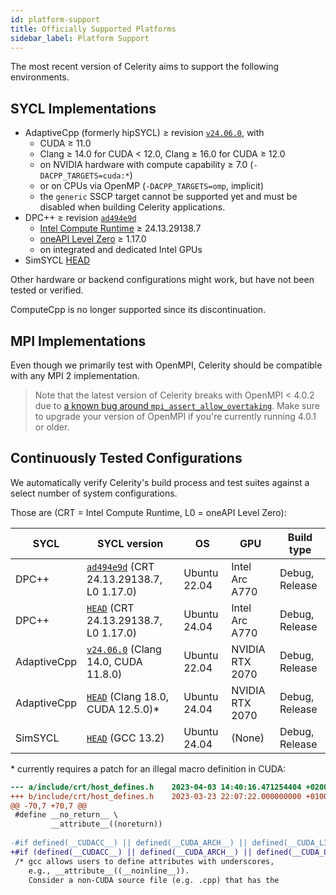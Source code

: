 ```yaml
---
id: platform-support
title: Officially Supported Platforms
sidebar_label: Platform Support
---
```


The most recent version of Celerity aims to support the following environments.

## SYCL Implementations

* AdaptiveCpp (formerly hipSYCL) ≥ revision [`v24.06.0`](https://github.com/AdaptiveCpp/AdaptiveCpp/tree/v24.06.0), with
  * CUDA ≥ 11.0
  * Clang ≥ 14.0 for CUDA &lt; 12.0, Clang ≥ 16.0 for CUDA ≥ 12.0
  * on NVIDIA hardware with compute capability ≥ 7.0 (`-DACPP_TARGETS=cuda:*`)
  * or on CPUs via OpenMP (`-DACPP_TARGETS=omp`, implicit)
  * the `generic` SSCP target cannot be supported yet and must be disabled when building Celerity applications.
* DPC++ ≥ revision [`ad494e9d`](https://github.com/intel/llvm/tree/ad494e9d)
  * [Intel Compute Runtime](https://github.com/intel/compute-runtime) ≥ 24.13.29138.7
  * [oneAPI Level Zero](https://github.com/oneapi-src/level-zero) ≥ 1.17.0
  * on integrated and dedicated Intel GPUs
* SimSYCL [HEAD](https://github.com/celerity/SimSYCL)

Other hardware or backend configurations might work, but have not been tested or verified.

ComputeCpp is no longer supported since its discontinuation.

## MPI Implementations

Even though we primarily test with OpenMPI, Celerity should be compatible with any MPI 2 implementation.

> Note that the latest version of Celerity breaks with OpenMPI < 4.0.2 due to
> [a known bug around `mpi_assert_allow_overtaking`](https://docs.open-mpi.org/en/main/release-notes/changelog/v4.0.x.html#open-mpi-version-4-0-2).
> Make sure to upgrade your version of OpenMPI if you're currently running 4.0.1 or older.

## Continuously Tested Configurations

We automatically verify Celerity's build process and test suites against a select number of system configurations.

Those are (CRT = Intel Compute Runtime, L0 = oneAPI Level Zero):

| SYCL        | SYCL version                                                                                       | OS           | GPU             | Build type     |
|-------------|----------------------------------------------------------------------------------------------------|--------------|-----------------|----------------|
| DPC++       | [`ad494e9d`](https://github.com/intel/llvm/tree/ad494e9d) (CRT 24.13.29138.7, L0 1.17.0)           | Ubuntu 22.04 | Intel Arc A770  | Debug, Release |
| DPC++       | [`HEAD`](https://github.com/intel/llvm/) (CRT 24.13.29138.7, L0 1.17.0)                            | Ubuntu 24.04 | Intel Arc A770  | Debug, Release |
| AdaptiveCpp | [`v24.06.0`](https://github.com/AdaptiveCpp/AdaptiveCpp/tree/v24.06.0) (Clang 14.0, CUDA 11.8.0)   | Ubuntu 22.04 | NVIDIA RTX 2070 | Debug, Release |
| AdaptiveCpp | [`HEAD`](https://github.com/AdaptiveCpp/AdaptiveCpp) (Clang 18.0, CUDA 12.5.0)\*                   | Ubuntu 24.04 | NVIDIA RTX 2070 | Debug, Release |
| SimSYCL     | [`HEAD`](https://github.com/celerity/SimSYCL) (GCC 13.2)                                           | Ubuntu 24.04 | (None)          | Debug, Release |

\* currently requires a patch for an illegal macro definition in CUDA:

```diff
--- a/include/crt/host_defines.h	2023-04-03 14:40:16.471254404 +0200
+++ b/include/crt/host_defines.h	2023-03-23 22:07:22.000000000 +0100
@@ -70,7 +70,7 @@
 #define __no_return__ \
         __attribute__((noreturn))
         
-#if defined(__CUDACC__) || defined(__CUDA_ARCH__) || defined(__CUDA_LIBDEVICE__)
+#if (defined(__CUDACC__) || defined(__CUDA_ARCH__) || defined(__CUDA_LIBDEVICE__)) && !defined(__clang__)
 /* gcc allows users to define attributes with underscores, 
    e.g., __attribute__((__noinline__)).
    Consider a non-CUDA source file (e.g. .cpp) that has the 

```